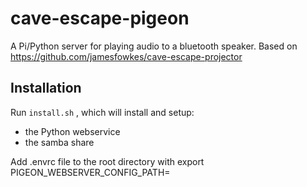 # cave-escape-pigeon
A Pi/Python server for playing audio to a bluetooth speaker.
Based on https://github.com/jamesfowkes/cave-escape-projector

## Installation

Run `install.sh` , which will install and setup:

 - the Python webservice 
 - the samba share

Add .envrc file to the root directory with
export PIGEON_WEBSERVER_CONFIG_PATH=<path-to-config-file>
 

